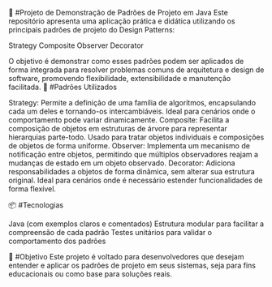 🧠 #Projeto de Demonstração de Padrões de Projeto em Java
Este repositório apresenta uma aplicação prática e didática utilizando os principais padrões de projeto do Design Patterns:

Strategy
Composite
Observer
Decorator

O objetivo é demonstrar como esses padrões podem ser aplicados de forma integrada para resolver problemas comuns de arquitetura e design de software, promovendo flexibilidade, extensibilidade e manutenção facilitada.
🔧 #Padrões Utilizados

Strategy: Permite a definição de uma família de algoritmos, encapsulando cada um deles e tornando-os intercambiáveis. Ideal para cenários onde o comportamento pode variar dinamicamente.
Composite: Facilita a composição de objetos em estruturas de árvore para representar hierarquias parte-todo. Usado para tratar objetos individuais e composições de objetos de forma uniforme.
Observer: Implementa um mecanismo de notificação entre objetos, permitindo que múltiplos observadores reajam a mudanças de estado em um objeto observado.
Decorator: Adiciona responsabilidades a objetos de forma dinâmica, sem alterar sua estrutura original. Ideal para cenários onde é necessário estender funcionalidades de forma flexível.

📦 #Tecnologias

Java (com exemplos claros e comentados)
Estrutura modular para facilitar a compreensão de cada padrão
Testes unitários para validar o comportamento dos padrões

🎯 #Objetivo
Este projeto é voltado para desenvolvedores que desejam entender e aplicar os padrões de projeto em seus sistemas, seja para fins educacionais ou como base para soluções reais.
